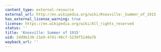 ```yaml
---
content_type: external-resource
external_url: http://en.wikipedia.org/wiki/Knoxville:_Summer_of_1915
has_external_license_warning: true
license: https://en.wikipedia.org/wiki/All_rights_reserved
status: ''
title: 'Knoxville: Summer of 1915'
uid: 2dd9b130-21e9-4741-98c7-5239f5140a76
wayback_url: ''
---
```

